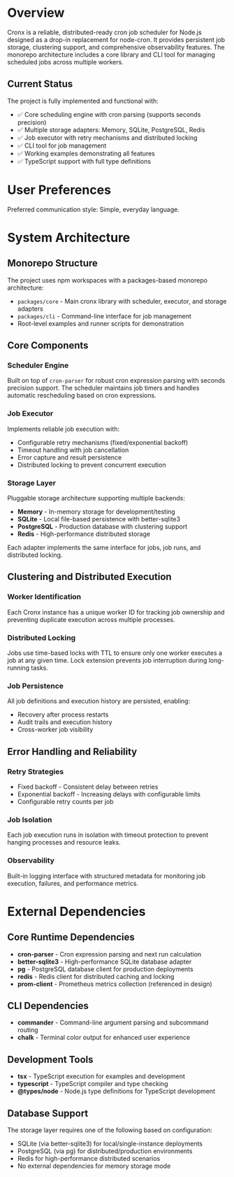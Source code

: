 # Overview

Cronx is a reliable, distributed-ready cron job scheduler for Node.js designed as a drop-in replacement for node-cron. It provides persistent job storage, clustering support, and comprehensive observability features. The monorepo architecture includes a core library and CLI tool for managing scheduled jobs across multiple workers.

## Current Status

The project is fully implemented and functional with:
- ✅ Core scheduling engine with cron parsing (supports seconds precision)
- ✅ Multiple storage adapters: Memory, SQLite, PostgreSQL, Redis
- ✅ Job executor with retry mechanisms and distributed locking
- ✅ CLI tool for job management
- ✅ Working examples demonstrating all features
- ✅ TypeScript support with full type definitions

# User Preferences

Preferred communication style: Simple, everyday language.

# System Architecture

## Monorepo Structure
The project uses npm workspaces with a packages-based monorepo architecture:
- `packages/core` - Main cronx library with scheduler, executor, and storage adapters
- `packages/cli` - Command-line interface for job management
- Root-level examples and runner scripts for demonstration

## Core Components

### Scheduler Engine
Built on top of `cron-parser` for robust cron expression parsing with seconds precision support. The scheduler maintains job timers and handles automatic rescheduling based on cron expressions.

### Job Executor
Implements reliable job execution with:
- Configurable retry mechanisms (fixed/exponential backoff)
- Timeout handling with job cancellation
- Error capture and result persistence
- Distributed locking to prevent concurrent execution

### Storage Layer
Pluggable storage architecture supporting multiple backends:
- **Memory** - In-memory storage for development/testing
- **SQLite** - Local file-based persistence with better-sqlite3
- **PostgreSQL** - Production database with clustering support
- **Redis** - High-performance distributed storage

Each adapter implements the same interface for jobs, job runs, and distributed locking.

## Clustering and Distributed Execution

### Worker Identification
Each Cronx instance has a unique worker ID for tracking job ownership and preventing duplicate execution across multiple processes.

### Distributed Locking
Jobs use time-based locks with TTL to ensure only one worker executes a job at any given time. Lock extension prevents job interruption during long-running tasks.

### Job Persistence
All job definitions and execution history are persisted, enabling:
- Recovery after process restarts
- Audit trails and execution history
- Cross-worker job visibility

## Error Handling and Reliability

### Retry Strategies
- Fixed backoff - Consistent delay between retries
- Exponential backoff - Increasing delays with configurable limits
- Configurable retry counts per job

### Job Isolation
Each job execution runs in isolation with timeout protection to prevent hanging processes and resource leaks.

### Observability
Built-in logging interface with structured metadata for monitoring job execution, failures, and performance metrics.

# External Dependencies

## Core Runtime Dependencies
- **cron-parser** - Cron expression parsing and next run calculation
- **better-sqlite3** - High-performance SQLite database adapter
- **pg** - PostgreSQL database client for production deployments
- **redis** - Redis client for distributed caching and locking
- **prom-client** - Prometheus metrics collection (referenced in design)

## CLI Dependencies
- **commander** - Command-line argument parsing and subcommand routing
- **chalk** - Terminal color output for enhanced user experience

## Development Tools
- **tsx** - TypeScript execution for examples and development
- **typescript** - TypeScript compiler and type checking
- **@types/node** - Node.js type definitions for TypeScript development

## Database Support
The storage layer requires one of the following based on configuration:
- SQLite (via better-sqlite3) for local/single-instance deployments
- PostgreSQL (via pg) for distributed/production environments
- Redis for high-performance distributed scenarios
- No external dependencies for memory storage mode